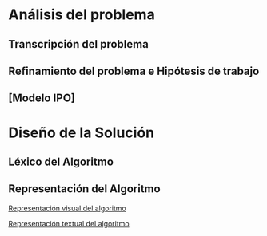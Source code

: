 # Análisis del problema

## Transcripción del problema

## Refinamiento del problema e Hipótesis de trabajo

## [Modelo IPO]

# Diseño de la Solución

## Léxico del Algoritmo

## Representación del Algoritmo

[Representación visual del algoritmo](https://raw.githubusercontent.com/josefranwagner/AED/master/01-Adición/DiagramaDeFlujo.png)

[Representación textual del algoritmo](https://raw.githubusercontent.com/josefranwagner/AED/master/01-Adición/adicion.cpp)
